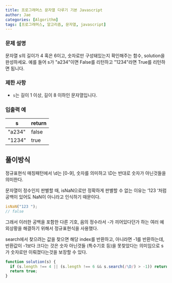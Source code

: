 ```yaml
---
title: 프로그래머스 문자열 다루기 기본 Javascript
author: Jae
categories: [Algorithm]
tags: [프로그래머스, 알고리즘, 문자열, javascript]
---
```


### **문제 설명**

문자열 s의 길이가 4 혹은 6이고, 숫자로만 구성돼있는지 확인해주는 함수, solution을 완성하세요. 예를 들어 s가 "a234"이면 False를 리턴하고 "1234"라면 True를 리턴하면 됩니다.

### 제한 사항

- `s`는 길이 1 이상, 길이 8 이하인 문자열입니다.

### 입출력 예

| s      | return |
| ------ | ------ |
| "a234" | false  |
| "1234" | true   |

## 풀이방식

정규표현식 매칭패턴에서 \d는 [0-9], 숫자를 의미하고 \D는 반대로 숫자가 아닌것들을 의미한다.

문자열이 정수인지 판별할 때, isNaN으로만 정확하게 판별할 수 없는 이유는 ‘123 ‘처럼 공백이 있어도 NaN이 아니라고 인식하기 때문이다.

```javascript
isNaN("123 ");
// false
```

그래서 이러한 공백을 포함한 다른 기호, 음의 정수라서 -가 끼어있다던가 하는 여러 예외상황을 해결하기 위해서 정규표현식을 사용했다.

search에서 찾으려는 값을 찾으면 해당 index를 반환하고, 아니라면 -1를 반환하는데, 반환값이 -1보다 크다는 것은 숫자 아닌것들 (특수기호 등)을 못찾았다는 의미임으로 s가 숫자로만 이뤄졌다는것을 보장할 수 있다.

```javascript
function solution(s) {
  if (s.length !== 4 || (s.length !== 6 && s.search(/\D/) > -1)) return false;
  return true;
}
```
